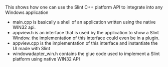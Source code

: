 <!-- Copyright © SixtyFPS GmbH <info@slint.dev> ; SPDX-License-Identifier: MIT -->

This shows how one can use the Slint C++ platform API to integrate into any Windows application

 - main.cpp is basically a shell of an application written using the native WIN32 api.
 - appview.h is an interface that is used by the application to show a Slint Window.
   the implementation of this interface could even be in a plugin.
 - appview.cpp is the implementation of this interface and instantiate the UI made with Slint
 - windowadapter_win.h contains the glue code used to implement a Slint platform using native WIN32 API
